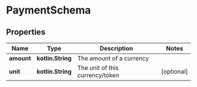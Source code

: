
# PaymentSchema

## Properties
Name | Type | Description | Notes
------------ | ------------- | ------------- | -------------
**amount** | **kotlin.String** | The amount of a currency | 
**unit** | **kotlin.String** | The unit of this currency/token |  [optional]



